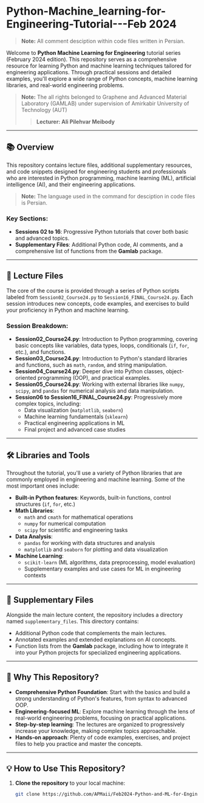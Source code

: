 # Python-Machine_learning-for-Engineering-Tutorial---Feb 2024
> **Note:** All comment desciption within code files written in Persian.

Welcome to **Python Machine Learning for Engineering** tutorial series (February 2024 edition). This repository serves as a comprehensive resource for learning Python and machine learning techniques tailored for engineering applications. Through practical sessions and detailed examples, you'll explore a wide range of Python concepts, machine learning libraries, and real-world engineering problems.

> **Note:** The all rights belonged to Graphene and Advanced Material Laboratory (GAMLAB) under supervision of Amirkabir University of Technology (AUT)
> > **Lecturer: Ali Pilehvar Meibody** 

---

## 📚 **Overview**

This repository contains lecture files, additional supplementary resources, and code snippets designed for engineering students and professionals who are interested in Python programming, machine learning (ML), artificial intelligence (AI), and their engineering applications.

> **Note:** The language used in the command for desciption in code files is Persian.


### Key Sections:
- **Sessions 02 to 16**: Progressive Python tutorials that cover both basic and advanced topics.
- **Supplementary Files**: Additional Python code, AI comments, and a comprehensive list of functions from the **Gamlab** package.

---

## 📝 **Lecture Files** 
The core of the course is provided through a series of Python scripts labeled from `Session02_Course24.py` to `Session16_FINAL_Course24.py`. Each session introduces new concepts, code examples, and exercises to build your proficiency in Python and machine learning.

### **Session Breakdown**:
- **Session02_Course24.py**: Introduction to Python programming, covering basic concepts like variables, data types, loops, conditionals (`if`, `for`, etc.), and functions.
- **Session03_Course24.py**: Introduction to Python's standard libraries and functions, such as `math`, `random`, and string manipulation.
- **Session04_Course24.py**: Deeper dive into Python classes, object-oriented programming (OOP), and practical examples.
- **Session05_Course24.py**: Working with external libraries like `numpy`, `scipy`, and `pandas` for numerical analysis and data manipulation.
- **Session06 to Session16_FINAL_Course24.py**: Progressively more complex topics, including:
    - Data visualization (`matplotlib`, `seaborn`)
    - Machine learning fundamentals (`sklearn`)
    - Practical engineering applications in ML
    - Final project and advanced case studies

---

## 🛠️ **Libraries and Tools**
Throughout the tutorial, you'll use a variety of Python libraries that are commonly employed in engineering and machine learning. Some of the most important ones include:

- **Built-in Python features**: Keywords, built-in functions, control structures (`if`, `for`, etc.)
- **Math Libraries**:
  - `math` and `cmath` for mathematical operations
  - `numpy` for numerical computation
  - `scipy` for scientific and engineering tasks
- **Data Analysis**:
  - `pandas` for working with data structures and analysis
  - `matplotlib` and `seaborn` for plotting and data visualization
- **Machine Learning**:
  - `scikit-learn` (ML algorithms, data preprocessing, model evaluation)
  - Supplementary examples and use cases for ML in engineering contexts

---

## 📂 **Supplementary Files**
Alongside the main lecture content, the repository includes a directory named `supplementary_files`. This directory contains:
- Additional Python code that complements the main lectures.
- Annotated examples and extended explanations on AI concepts.
- Function lists from the **Gamlab** package, including how to integrate it into your Python projects for specialized engineering applications.

---

## 🌟 **Why This Repository?**
- **Comprehensive Python Foundation**: Start with the basics and build a strong understanding of Python's features, from syntax to advanced OOP.
- **Engineering-focused ML**: Explore machine learning through the lens of real-world engineering problems, focusing on practical applications.
- **Step-by-step learning**: The lectures are organized to progressively increase your knowledge, making complex topics approachable.
- **Hands-on approach**: Plenty of code examples, exercises, and project files to help you practice and master the concepts.
  
---

## 💡 **How to Use This Repository?**
1. **Clone the repository** to your local machine:
   ```bash
   git clone https://github.com/APMaii/Feb2024-Python-and-ML-for-Engineering-Tutorial.git

